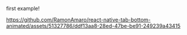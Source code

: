 first example!

https://github.com/RamonAmaro/react-native-tab-bottom-animated/assets/51327786/ddf13aa8-28ed-47be-be91-249239a43415


